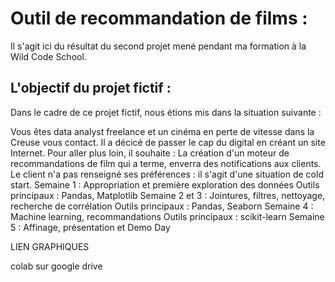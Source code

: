 # Outil de recommandation de films :

Il s'agit ici du résultat du second projet mené pendant ma formation à la Wild Code School.

## L'objectif du projet fictif :

Dans le cadre de ce projet fictif, nous étions mis dans la situation suivante :

Vous êtes data analyst freelance et un cinéma en perte de vitesse dans la Creuse vous contact. Il a décicé de passer le cap du digital en créant un site Internet. Pour aller plus loin, il souhaite :
La création d'un moteur de recommandations de film qui a terme, enverra des notifications aux clients. Le client n'a pas renseigné ses préférences : il s'agit d'une situation de cold start.
Semaine 1 : Appropriation et première exploration des données Outils principaux : Pandas, Matplotlib Semaine 2 et 3 : Jointures, filtres, nettoyage, recherche de corrélation Outils principaux : Pandas, Seaborn Semaine 4 : Machine learning, recommandations Outils principaux : scikit-learn Semaine 5 : Affinage, présentation et Demo Day

LIEN GRAPHIQUES

colab sur google drive
